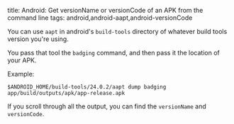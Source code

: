 title: Android: Get versionName or versionCode of an APK from the command line
tags: android,android-aapt,android-versionCode

You can use `aapt` in android's `build-tools` directory of whatever build tools version you're using.

You pass that tool the `badging` command, and then pass it the location of your APK.

Example:

    $ANDROID_HOME/build-tools/24.0.2/aapt dump badging app/build/outputs/apk/app-release.apk

If you scroll through all the output, you can find the `versionName` and `versionCode`.

